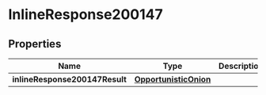 # InlineResponse200147

## Properties
Name | Type | Description | Notes
------------ | ------------- | ------------- | -------------
**inlineResponse200147Result** | [**OpportunisticOnion**](OpportunisticOnion.md) |  |  [optional]
